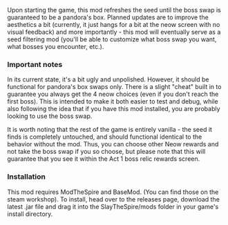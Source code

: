 Upon starting the game, this mod refreshes the seed until the boss swap is guaranteed to be a pandora's box. Planned updates are to improve the aesthetics a bit (currently, it just hangs for a bit at the neow screen with no visual feedback) and more importantly - this mod will eventually serve as a seed filtering mod (you'll be able to customize what boss swap you want, what bosses you encounter, etc.).

### Important notes

In its current state, it's a bit ugly and unpolished. However, it should be functional for pandora's box swaps only. There is a slight "cheat" built in to guarantee you always get the 4 neow choices (even if you don't reach the first boss). This is intended to make it both easier to test and debug, while also following the idea that if you have this mod installed, you are probably looking to use the boss swap.

It is worth noting that the rest of the game is entirely vanilla - the seed it finds is completely untouched, and should functional identical to the behavior without the mod. Thus, you can choose other Neow rewards and not take the boss swap if you so choose, but please note that this will guarantee that you see it within the Act 1 boss relic rewards screen.


### Installation

This mod requires ModTheSpire and BaseMod. (You can find those on the steam workshop). To install, head over to the releases page, download the latest .jar file and drag it into the SlayTheSpire/mods folder in your game's install directory.
